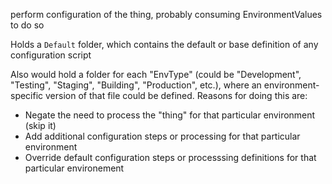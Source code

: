 perform configuration of the thing, probably consuming EnvironmentValues to do so

Holds a `Default` folder, which contains the default or base definition of any configuration script

Also would hold a folder for each "EnvType" (could be "Development", "Testing", "Staging", "Building", "Production", etc.), where an environment-specific version of that file could be defined. Reasons for doing this are:
- Negate the need to process the "thing" for that particular environment (skip it)
- Add additional configuration steps or processing for that particular environment
- Override default configuration steps or processsing definitions for that particular environement